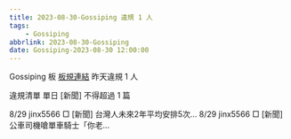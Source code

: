 ```yaml
---
title: 2023-08-30-Gossiping 違規 1 人
tags:
    - Gossiping
abbrlink: 2023-08-30-Gossiping
date: Gossiping-2023-08-30 12:00:00
---
```

Gossiping 板 [板規連結](https://www.ptt.cc/bbs/Gossiping/M.1637425085.A.07D.html)
昨天違規 1 人
<!-- more -->

違規清單
單日 [新聞] 不得超過 1 篇

8/29 jinx5566 □ [新聞] 台灣人未來2年平均安排5次…
8/29 jinx5566 □ [新聞] 公車司機嗆單車騎士「你老…